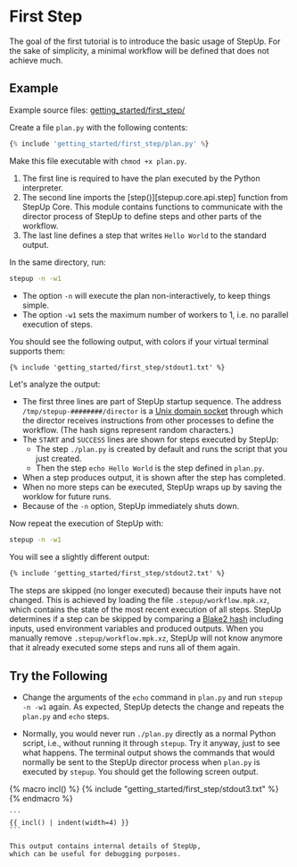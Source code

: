 # First Step

The goal of the first tutorial is to introduce the basic usage of StepUp.
For the sake of simplicity, a minimal workflow will be defined that does not achieve much.


## Example

Example source files: [getting_started/first_step/](https://github.com/reproducible-reporting/stepup-core/tree/main/docs/getting_started/first_step)

Create a file `plan.py` with the following contents:

```python
{% include 'getting_started/first_step/plan.py' %}
```

Make this file executable with `chmod +x plan.py`.

1. The first line is required to have the plan executed by the Python interpreter.
2. The second line imports the [step()][stepup.core.api.step] function from StepUp Core.
   This module contains functions to communicate with the director process
   of StepUp to define steps and other parts of the workflow.
3. The last line defines a step that writes `Hello World` to the standard output.

In the same directory, run:

```bash
stepup -n -w1
```

- The option `-n` will execute the plan non-interactively, to keep things simple.
- The option `-w1` sets the maximum number of workers to 1, i.e. no parallel execution of steps.

You should see the following output, with colors if your virtual terminal supports them:

```txt
{% include 'getting_started/first_step/stdout1.txt' %}
```

Let's analyze the output:

- The first three lines are part of StepUp startup sequence.
  The address `/tmp/stepup-########/director` is a [Unix domain socket](https://en.wikipedia.org/wiki/Unix_domain_socket) through which the director receives instructions from other processes to define the workflow.
  (The hash signs represent random characters.)
- The `START` and `SUCCESS` lines are shown for steps executed by StepUp:
    - The step `./plan.py` is created by default and runs the script that you just created.
    - Then the step `echo Hello World` is the step defined in `plan.py`.
- When a step produces output, it is shown after the step has completed.
- When no more steps can be executed, StepUp wraps up by saving the worklow for future runs.
- Because of the `-n` option, StepUp immediately shuts down.

Now repeat the execution of StepUp with:

```bash
stepup -n -w1
```

You will see a slightly different output:

```txt
{% include 'getting_started/first_step/stdout2.txt' %}
```

The steps are skipped (no longer executed) because their inputs have not changed.
This is achieved by loading the file `.stepup/workflow.mpk.xz`, which contains the state of the
most recent execution of all steps.
StepUp determines if a step can be skipped by comparing a [Blake2 hash](https://en.wikipedia.org/wiki/BLAKE_(hash_function)#BLAKE2) including inputs, used environment variables and produced outputs.
When you manually remove `.stepup/workflow.mpk.xz`,
StepUp will not know anymore that it already executed some steps and runs all of them again.


## Try the Following

- Change the arguments of the `echo` command in `plan.py` and run `stepup -n -w1` again.
  As expected, StepUp detects the change and repeats the `plan.py` and `echo` steps.

- Normally, you would never run `./plan.py` directly as a normal Python script, i.e.,
  without running it through `stepup`.
  Try it anyway, just to see what happens.
  The terminal output shows the commands that would normally be sent to the StepUp director
  process when `plan.py` is executed by `stepup`.
  You should get the following screen output.

{% macro incl() %}
{% include "getting_started/first_step/stdout3.txt" %}
{% endmacro %}

    ```
    {{ incl() | indent(width=4) }}
    ```

    This output contains internal details of StepUp,
    which can be useful for debugging purposes.
